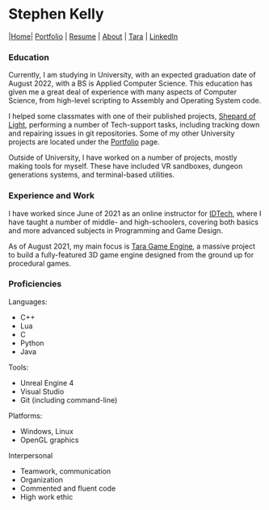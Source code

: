 # Stephen Kelly
|[Home](index.html)| [Portfolio](portfolio.html) | [Resume](resume.html) | [About](about.html) |  [Tara](https://github.com/Tara-Engine/Tara) | [LinkedIn](https://www.linkedin.com/in/stephen-kelly-898008216/) 

### Education
Currently, I am studying in University, with an expected graduation date of August 2022, with a BS is Applied Computer Science.
This education has given me a great deal of experience with many aspects of Computer Science, from high-level scripting to Assembly and Operating System code. 

I helped some classmates with one of their published projects, [Shepard of Light](https://store.steampowered.com/app/1106770/Shepherd_of_Light/), performing a number of Tech-support tasks, including tracking down and repairing issues in git repositories. 
Some of my other University projects are located under the [Portfolio](portfolio.html) page.

Outside of University, I have worked on a number of projects, mostly making tools for myself. These have included VR sandboxes, dungeon generations systems, and terminal-based utilities.

### Experience and Work

I have worked since June of 2021 as an online instructor for [IDTech](https://www.idtech.com/), where I have taught a number of middle- and high-schoolers, covering both basics and more advanced subjects in Programming and Game Design.

As of August 2021, my main focus is [Tara Game Engine](https://github.com/Tara-Engine/Tara), a massive project to build a fully-featured 3D game engine designed from the ground up for procedural games. 

### Proficiencies
Languages:
- C++
- Lua
- C
- Python
- Java

Tools:
- Unreal Engine 4
- Visual Studio
- Git (including command-line)

Platforms:
- Windows, Linux
- OpenGL graphics

Interpersonal
- Teamwork, communication
- Organization
- Commented and fluent code
- High work ethic